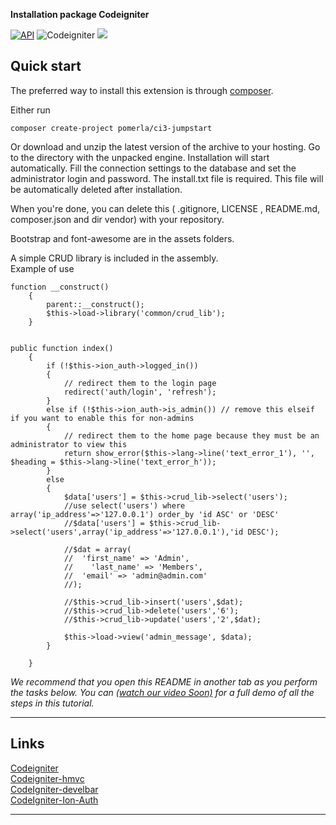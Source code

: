**Installation package Codeigniter**

[![API](https://img.shields.io/badge/Update-May%2024%2C%202018-36ade1.svg)](https://###)
![Codeigniter](https://img.shields.io/badge/Codeigniter-3.1.8-orange.svg)
<a href="https://github.com/pomerla/Ci3-Jumpstart/releases" alt="Version"><img src="https://img.shields.io/badge/Version-v1.1.4-brightgreen.svg" /></a>


## Quick start
The preferred way to install this extension is through [composer](http://getcomposer.org/download/).

Either run

```
composer create-project pomerla/ci3-jumpstart
```

Or download and unzip the latest version of the archive to your hosting.
Go to the directory with the unpacked engine.
Installation will start automatically.
Fill the connection settings to the database and set the administrator login and password.
The install.txt file is required. This file will be automatically deleted after installation.<br />

When you're done, you can delete this ( .gitignore, LICENSE	, README.md, composer.json and dir vendor) with your repository.<br />

Bootstrap and font-awesome are in the assets folders.<br />

A simple CRUD library is included in the assembly.<br />
Example of use

```
function __construct()
	{
		parent::__construct();
	    $this->load->library('common/crud_lib');
	}

	
public function index()
	{
		if (!$this->ion_auth->logged_in())
		{
			// redirect them to the login page
			redirect('auth/login', 'refresh');
		}
		else if (!$this->ion_auth->is_admin()) // remove this elseif if you want to enable this for non-admins
		{
			// redirect them to the home page because they must be an administrator to view this
			return show_error($this->lang->line('text_error_1'), '', $heading = $this->lang->line('text_error_h'));
		}
		else
		{
            $data['users'] = $this->crud_lib->select('users');
            //use select('users') where array('ip_address'=>'127.0.0.1') order_by 'id ASC' or 'DESC'
            //$data['users'] = $this->crud_lib->select('users',array('ip_address'=>'127.0.0.1'),'id DESC');
            
            //$dat = array(
			//	'first_name' => 'Admin',
            //    'last_name' => 'Members',
			//	'email' => 'admin@admin.com'
			//);
			
            //$this->crud_lib->insert('users',$dat);
            //$this->crud_lib->delete('users','6');
            //$this->crud_lib->update('users','2',$dat);
            
			$this->load->view('admin_message', $data);
		}
		
	}	
```
    
*We recommend that you open this README in another tab as you perform the tasks below. You can [(watch our video Soon)](https://youtu.be/) for a full demo of all the steps in this tutorial.*

---

## Links

[Codeigniter](https://github.com/bcit-ci/CodeIgniter)<br />
[Codeigniter-hmvc](https://github.com/j4chal/codeigniter-hmvc)<br />
[CodeIgniter-develbar](https://github.com/JCSama/CodeIgniter-develbar/)<br />
[CodeIgniter-Ion-Auth](https://github.com/benedmunds/CodeIgniter-Ion-Auth)<br />

---